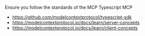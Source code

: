 Ensure you follow the standards of the MCP Typescript MCP
  - https://github.com/modelcontextprotocol/typescript-sdk
  - https://modelcontextprotocol.io/docs/learn/server-concepts
  - https://modelcontextprotocol.io/docs/learn/client-concepts


